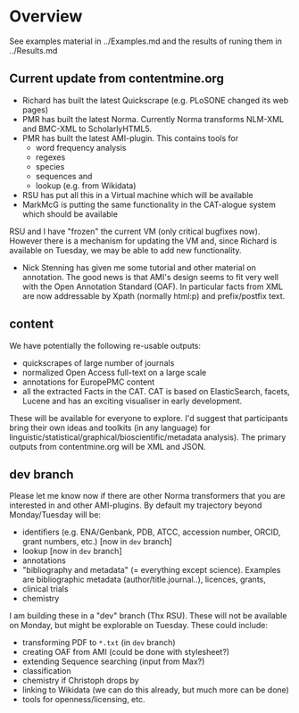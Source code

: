 # Overview

See examples material in ../Examples.md 
and the results of runing them in ../Results.md 

## Current update from contentmine.org

* Richard has built the latest Quickscrape (e.g. PLoSONE changed its web pages)
* PMR has built the latest Norma. Currently Norma transforms NLM-XML and BMC-XML to ScholarlyHTML5.
* PMR has built the latest AMI-plugin. This contains tools for
  - word frequency analysis
  - regexes
  - species
  - sequences
and
  - lookup (e.g. from Wikidata)
* RSU has put all this in a Virtual machine which will be available
* MarkMcG is putting the same functionality in the CAT-alogue system which should be available

RSU and I have "frozen" the current VM (only critical bugfixes now). However there is a mechanism for updating the VM and, since Richard is available on Tuesday, we may be able to add new functionality.

* Nick Stenning has given me some tutorial and other material on annotation. The good news is that AMI's design seems to fit very well with the Open Annotation Standard (OAF). In particular facts from XML are now addressable by Xpath (normally html:p) and prefix/postfix text.

## content

We have potentially the following re-usable outputs:
* quickscrapes of large number of journals
* normalized Open Access full-text on a large scale
* annotations for EuropePMC content
* all the extracted Facts in the CAT. CAT is based on ElasticSearch, facets, Lucene and has an exciting visualiser in early development.

These will be available for everyone to explore. I'd suggest that participants bring their own ideas and toolkits (in any language) for linguistic/statistical/graphical/bioscientific/metadata analysis). The primary outputs from contentmine.org will be XML and JSON.

## dev branch

Please let me know now if there are other Norma transformers that you are interested in and other AMI-plugins. By default my trajectory beyond Monday/Tuesday will be:
* identifiers (e.g. ENA/Genbank, PDB, ATCC, accession number, ORCID, grant numbers, etc.) [now in `dev` branch]
* lookup [now in `dev` branch]
* annotations
* "bibliography and metadata" (= everything except science). Examples are bibliographic metadata (author/title.journal..), licences, grants,
* clinical trials
* chemistry

I am building these in a "dev" branch (Thx RSU). These will not be available on Monday, but might be explorable on Tuesday. These could include:
* transforming PDF to `*.txt` (in `dev` branch)
* creating OAF from AMI (could be done with stylesheet?)
* extending Sequence searching (input from Max?)
* classification
* chemistry if Christoph drops by
* linking to Wikidata (we can do this already, but much more can be done)
* tools for openness/licensing, etc.
